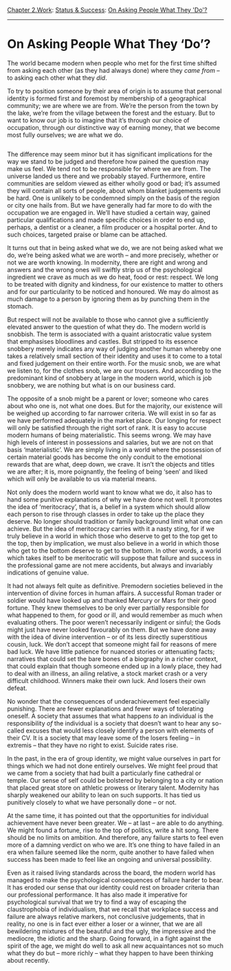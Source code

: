 [Chapter 2.Work](https://www.theschooloflife.com/thebookoflife/category/work/): [Status & Success](https://www.theschooloflife.com/thebookoflife/category/work/status-and-success/): [On Asking People What They 'Do'?](https://www.theschooloflife.com/thebookoflife/on-asking-people-what-they-do/)

* * *

# On Asking People What They ‘Do’?

The world became modern when people who met for the first time shifted from asking each other (as they had always done) where they _came from_ – to asking each other what they _did_.

To try to position someone by their area of origin is to assume that personal identity is formed first and foremost by membership of a geographical community; we are where we are from. We’re the person from the town by the lake, we’re from the village between the forest and the estuary. But to want to know our job is to imagine that it’s through our choice of occupation, through our distinctive way of earning money, that we become most fully ourselves; we are what we do.

<figure class="aligncenter"><img src="https://www.theschooloflife.com/thebookoflife/wp-content/uploads/2020/05/mw199493-266796dd-63fd-4540-830e-b05cceda6bb6_s1400x0.jpg" alt="" class="wp-image-24470" srcset="https://www.theschooloflife.com/thebookoflife/wp-content/uploads/2020/05/mw199493-266796dd-63fd-4540-830e-b05cceda6bb6_s1400x0.jpg 800w, https://www.theschooloflife.com/thebookoflife/wp-content/uploads/2020/05/mw199493-266796dd-63fd-4540-830e-b05cceda6bb6_s1400x0-150x150.jpg 150w, https://www.theschooloflife.com/thebookoflife/wp-content/uploads/2020/05/mw199493-266796dd-63fd-4540-830e-b05cceda6bb6_s1400x0-300x300.jpg 300w, https://www.theschooloflife.com/thebookoflife/wp-content/uploads/2020/05/mw199493-266796dd-63fd-4540-830e-b05cceda6bb6_s1400x0-768x768.jpg 768w" sizes="(max-width: 800px) 100vw, 800px"></figure>

The difference may seem minor but it has significant implications for the way we stand to be judged and therefore how pained the question may make us feel. We tend not to be responsible for where we are from. The universe landed us there and we probably stayed. Furthermore, entire communities are seldom viewed as either wholly good or bad; it’s assumed they will contain all sorts of people, about whom blanket judgements would be hard. One is unlikely to be condemned simply on the basis of the region or city one hails from. But we have generally had far more to do with the occupation we are engaged in. We’ll have studied a certain way, gained particular qualifications and made specific choices in order to end up, perhaps, a dentist or a cleaner, a film producer or a hospital porter. And to such choices, targeted praise or blame can be attached.&nbsp;

It turns out that in being asked what we do, we are not being asked what we do, we’re being asked what we are worth – and more precisely, whether or not we are worth knowing. In modernity, there are right and wrong and answers and the wrong ones will swiftly strip us of the psychological ingredient we crave as much as we do heat, food or rest: respect. We long to be treated with dignity and kindness, for our existence to matter to others and for our particularity to be noticed and honoured. We may do almost as much damage to a person by ignoring them as by punching them in the stomach.

But respect will not be available to those who cannot give a sufficiently elevated answer to the question of what they do. The modern world is snobbish. The term is associated with a quaint aristocratic value system that emphasises bloodlines and castles. But stripped to its essence snobbery merely indicates any way of judging another human whereby one takes a relatively small section of their identity and uses it to come to a total and fixed judgement on their entire worth. For the music snob, we are what we listen to, for the clothes snob, we are our trousers. And according to the predominant kind of snobbery at large in the modern world, which is job snobbery, we are nothing but what is on our business card.

The opposite of a snob might be a parent or lover; someone who cares about who one is, not what one does. But for the majority, our existence will be weighed up according to far narrower criteria. We will exist in so far as we have performed adequately in the market place. Our longing for respect will only be satisfied through the right sort of rank. It is easy to accuse modern humans of being materialistic. This seems wrong. We may have high levels of interest in possessions and salaries, but we are not on that basis ‘materialistic’. We are simply living in a world where the possession of certain material goods has become the only conduit to the emotional rewards that are what, deep down, we crave. It isn’t the objects and titles we are after; it is, more poignantly, the feeling of being ‘seen’ and liked which will only be available to us via material means.

Not only does the modern world want to know what we do, it also has to hand some punitive explanations of why we have done not well. It promotes the idea of ‘meritocracy’, that is, a belief in a system which should allow each person to rise through classes in order to take up the place they deserve. No longer should tradition or family background limit what one can achieve. But the idea of meritocracy carries with it a nasty sting, for if we truly believe in a world in which those who deserve to get to the top get to the top, then by implication, we must also believe in a world in which those who get to the bottom deserve to get to the bottom. In other words, a world which takes itself to be meritocratic will suppose that failure and success in the professional game are not mere accidents, but always and invariably indications of genuine value.

It had not always felt quite as definitive. Premodern societies believed in the intervention of divine forces in human affairs. A successful Roman trader or soldier would have looked up and thanked Mercury or Mars for their good fortune. They knew themselves to be only ever partially responsible for what happened to them, for good or ill, and would remember as much when evaluating others. The poor weren’t necessarily indigent or sinful; the Gods might just have never looked favourably on them. But we have done away with the idea of divine intervention – or of its less directly superstitious cousin, luck. We don’t accept that someone might fail for reasons of mere bad luck. We have little patience for nuanced stories or attenuating facts; narratives that could set the bare bones of a biography in a richer context, that could explain that though someone ended up in a lowly place, they had to deal with an illness, an ailing relative, a stock market crash or a very difficult childhood. Winners make their own luck. And losers their own defeat.

No wonder that the consequences of underachievement feel especially punishing. There are fewer explanations and fewer ways of tolerating oneself. A society that assumes that what happens _to_ an individual is the responsibility _of_ the individual is a society that doesn’t want to hear any so-called excuses that would less closely identify a person with elements of their CV. It is a society that may leave some of the losers feeling – in extremis – that they have no right to exist. Suicide rates rise.

In the past, in the era of group identity, we might value ourselves in part for things which we had not done entirely ourselves. We might feel proud that we came from a society that had built a particularly fine cathedral or temple. Our sense of self could be bolstered by belonging to a city or nation that placed great store on athletic prowess or literary talent. Modernity has sharply weakened our ability to lean on such supports. It has tied us punitively closely to what we have personally done – or not.

At the same time, it has pointed out that the opportunities for individual achievement have never been greater. We – at last – are able to do anything. We might found a fortune, rise to the top of politics, write a hit song. There should be no limits on ambition. And therefore, any failure starts to feel even more of a damning verdict on who we are. It’s one thing to have failed in an era when failure seemed like the norm, quite another to have failed when success has been made to feel like an ongoing and universal possibility.

Even as it raised living standards across the board, the modern world has managed to make the psychological consequences of failure harder to bear. It has eroded our sense that our identity could rest on broader criteria than our professional performance. It has also made it imperative for psychological survival that we try to find a way of escaping the claustrophobia of individualism, that we recall that workplace success and failure are always relative markers, not conclusive judgements, that in reality, no one is in fact ever either a loser or a winner, that we are all bewildering mixtures of the beautiful and the ugly, the impressive and the mediocre, the idiotic and the sharp. Going forward, in a fight against the spirit of the age, we might do well to ask all new acquaintances not so much what they do but – more richly – what they happen to have been thinking about recently.
